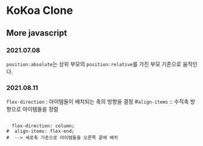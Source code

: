 # KoKoa Clone

## **More javascript**

### 2021.07.08

`position:absolute`는 상위 부모의 `position:relative`를 가진 부모 기준으로 움직인다.

### 2021.08.11

`flex-direction` : 아이템들이 배치되는 축의 방향을 결정 #`align-items` :: 수직축 방향으로 아이템들을 정렬

<pre>
<code>
  flex-direction: column;
#  align-items: flex-end;
#  --> 세로축 기준으로 아이템들을 오른쪽 끝에 배치
</code>
</pre>
